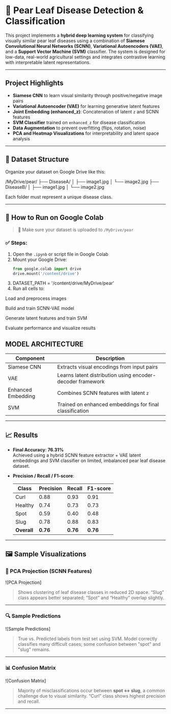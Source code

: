 # 🍐 Pear Leaf Disease Detection & Classification

This project implements a **hybrid deep learning system** for classifying visually similar pear leaf diseases using a combination of **Siamese Convolutional Neural Networks (SCNN)**, **Variational Autoencoders (VAE)**, and a **Support Vector Machine (SVM)** classifier. The system is designed for low-data, real-world agricultural settings and integrates contrastive learning with interpretable latent representations.

---

##  Project Highlights

-  **Siamese CNN** to learn visual similarity through positive/negative image pairs
-  **Variational Autoencoder (VAE)** for learning generative latent features
-  **Joint Embedding (enhanced_z)**: Concatenation of latent `z` and SCNN features
-  **SVM Classifier** trained on `enhanced_z` for disease classification
-  **Data Augmentation** to prevent overfitting (flips, rotation, noise)
-  **PCA and Heatmap Visualizations** for interpretability and latent space analysis

---

## 📁 Dataset Structure

Organize your dataset on Google Drive like this:

/MyDrive/pear/
├── DiseaseA/
│ ├── image1.jpg
│ └── image2.jpg
├── DiseaseB/
│ ├── image1.jpg
│ └── image2.jpg


Each folder must represent a unique disease class.

---

## 🚀 How to Run on Google Colab

> 📌 Make sure your dataset is uploaded to `/MyDrive/pear`

### ✅ Steps:

1. Open the `.ipynb` or script file in Google Colab  
2. Mount your Google Drive:
   ```python
   from google.colab import drive
   drive.mount('/content/drive')
3. DATASET_PATH = '/content/drive/MyDrive/pear'
4. Run all cells to:

Load and preprocess images

Build and train SCNN-VAE model

Generate latent features and train SVM

Evaluate performance and visualize results

## MODEL ARCHITECTURE

| Component             | Description                                                |
| --------------------- | ---------------------------------------------------------- |
|  Siamese CNN        | Extracts visual encodings from input pairs                 |
|  VAE                | Learns latent distribution using encoder-decoder framework |
|  Enhanced Embedding | Combines SCNN features with latent `z`                     |
|  SVM                | Trained on enhanced embeddings for final classification    |


---

## 📈 Results

- **Final Accuracy**: **76.31%**  
  Achieved using a hybrid SCNN feature extractor + VAE latent embeddings and SVM classifier on limited, imbalanced pear leaf disease dataset.

- **Precision / Recall / F1-score**:
  
  | Class     | Precision | Recall | F1-score |
  |-----------|-----------|--------|----------|
  | Curl      | 0.88      | 0.93   | 0.91     |
  | Healthy   | 0.74      | 0.73   | 0.73     |
  | Spot      | 0.59      | 0.40   | 0.48     |
  | Slug      | 0.78      | 0.88   | 0.83     |
  | **Overall** | **0.76** | **0.76** | **0.76** |

---

## 🖼️ Sample Visualizations

### 🔷 PCA Projection (SCNN Features)

![PCA Projection]

> Shows clustering of leaf disease classes in reduced 2D space. “Slug” class appears better separated; “Spot” and “Healthy” overlap slightly.

---

### 🔍 Sample Predictions

![Sample Predictions]

> True vs. Predicted labels from test set using SVM. Model correctly classifies many difficult cases; some confusion between "spot" and "slug" remains.

---

### 📊 Confusion Matrix

![Confusion Matrix]

> Majority of misclassifications occur between **spot ↔ slug**, a common challenge due to visual similarity. “Curl” class shows highest precision and recall.

---

